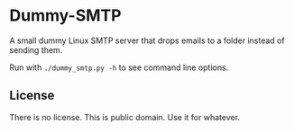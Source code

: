 Dummy-SMTP
==========

A small dummy Linux SMTP server that drops emails to a folder instead of
sending them.

Run with `./dummy_smtp.py -h` to see command line options.

License
-------

There is no license. This is public domain. Use it for whatever.
